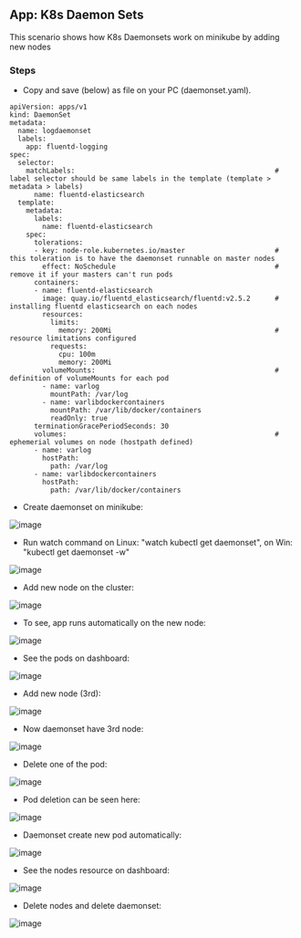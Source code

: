 ## App: K8s Daemon Sets

This scenario shows how K8s Daemonsets work on minikube by adding new nodes

### Steps

- Copy and save (below) as file on your PC (daemonset.yaml). 

```     
apiVersion: apps/v1
kind: DaemonSet
metadata:
  name: logdaemonset
  labels:
    app: fluentd-logging
spec:
  selector:
    matchLabels:                                                 # label selector should be same labels in the template (template > metadata > labels)
      name: fluentd-elasticsearch
  template:
    metadata:
      labels:
        name: fluentd-elasticsearch
    spec:
      tolerations:
      - key: node-role.kubernetes.io/master                      # this toleration is to have the daemonset runnable on master nodes
        effect: NoSchedule                                       # remove it if your masters can't run pods  
      containers:
      - name: fluentd-elasticsearch
        image: quay.io/fluentd_elasticsearch/fluentd:v2.5.2      # installing fluentd elasticsearch on each nodes
        resources:
          limits:
            memory: 200Mi                                        # resource limitations configured           
          requests:
            cpu: 100m
            memory: 200Mi
        volumeMounts:                                            # definition of volumeMounts for each pod 
        - name: varlog
          mountPath: /var/log
        - name: varlibdockercontainers
          mountPath: /var/lib/docker/containers
          readOnly: true
      terminationGracePeriodSeconds: 30
      volumes:                                                   # ephemerial volumes on node (hostpath defined)   
      - name: varlog
        hostPath:
          path: /var/log
      - name: varlibdockercontainers
        hostPath:
          path: /var/lib/docker/containers    
```

- Create daemonset on minikube:

![image](https://user-images.githubusercontent.com/10358317/152146006-265e0595-cdf5-43c7-aea2-5437700323fd.png)

- Run watch command on Linux: "watch kubectl get daemonset", on Win: "kubectl get daemonset -w"

![image](https://user-images.githubusercontent.com/10358317/152146266-00d1f1b8-f2dc-495f-ab35-15e3d1629278.png)

- Add new node on the cluster:

![image](https://user-images.githubusercontent.com/10358317/152146458-14a66e8a-fcad-4a15-ac3e-6df1af4a43a4.png)

- To see, app runs automatically on the new node:

![image](https://user-images.githubusercontent.com/10358317/152147031-b934d393-8caf-49c3-ac4c-3b704f2d646a.png)

- See the pods on dashboard:

![image](https://user-images.githubusercontent.com/10358317/152147538-80b77b6f-6ae1-4bca-90ef-1cf2049d56fa.png)

- Add new node (3rd):

![image](https://user-images.githubusercontent.com/10358317/152151984-ac8fd54c-676d-4be4-b2f1-4356613a8fed.png)

- Now daemonset have 3rd node:

![image](https://user-images.githubusercontent.com/10358317/152152156-c8cd559e-48dc-4ea3-85c9-6da7fbeb0794.png)

- Delete one of the pod:

![image](https://user-images.githubusercontent.com/10358317/152152437-7c883cd5-e809-4386-8832-362a612acf5f.png)

- Pod deletion can be seen here:

![image](https://user-images.githubusercontent.com/10358317/152152613-854c5340-c73b-4d72-bd08-951aa640d8ad.png)

- Daemonset create new pod automatically:

![image](https://user-images.githubusercontent.com/10358317/152152744-9f14751b-e214-4621-8208-1cb5437b6d71.png)

- See the nodes resource on dashboard:

![image](https://user-images.githubusercontent.com/10358317/152153072-5e53cd9c-42ba-4f50-85d8-c82ea1e39752.png)

- Delete nodes and delete daemonset:

![image](https://user-images.githubusercontent.com/10358317/152153355-b98bca05-87cd-46d2-a26d-eb614ca263ca.png)



